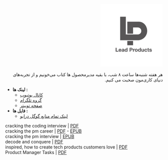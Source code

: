 
<p align="right"><img src="logo.jpeg" width="200" /></p>

 
 <p dir="rtl"> هر هفته شنبه‌ها ساعت ۸ شب، با بقیه مدیرمحصول ها کتاب می‌خونیم و از تجربه‌های دنیای کاری‌مون صحبت می کنیم. </p> 

<p dir="rtl">

  - **لینک ها :**
    - [کانال یوتیوب](https://www.youtube.com/channel/UCLBXU_qZErSCcK-KyfaWk2Q/about)
    - [گروه تلگرام](https://t.me/LeadProducts)
    - [صفحه توییتر](https://twitter.com/leadproducts)
  - **فایل ها :**
    - [لینک تمام منابع گوگل درایو](https://drive.google.com/drive/folders/1-ViYnIZjAJyFMiYB13to9BC9wffP1wOD?usp=sharing)

</p>

cracking the coding interview | [PDF](Cracking_Coding_Interview.pdf) <br />
cracking the pm career | [PDF](Cracking_the_PM_Career_The_Skills_Frameworks_and_Practices_To_Become.pdf) - [EPUB](Cracking_the_PM_Career_The_Skills%2C_Frameworks%2C_and_Practices_To.epub) <br />
cracking the pm interview | [EPUB](Cracking_the_PM_Interview_How_to_Land_a_Product_Manager_Job_in_Technology.epub) <br />
decode and conquere | [PDF](Decode_and_Conquer_Answers_to_Product_Management_Interviews_by_Lewis.pdf) <br />
inspired, how to create tech products customers love | [PDF](INSPIRED_%20How%20to%20Create%20Tech%20Products%20Customers%20Love.pdf) <br />
Product Manager Tasks | [PDF](Cracking_the_PM_career_01_1618724473.pdf) <br />
